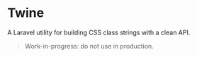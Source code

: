 # Twine

A Laravel utility for building CSS class strings with a clean API.

> Work-in-progress: do not use in production.
